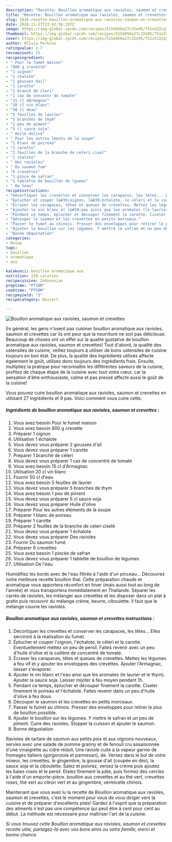 ```yaml
---
description: "Recette: Bouillon aromatique aux ravioles, saumon et crevettes"
title: "Recette: Bouillon aromatique aux ravioles, saumon et crevettes"
slug: 1816-recette-bouillon-aromatique-aux-ravioles-saumon-et-crevettes
date: 2020-11-27T23:42:58.297Z
image: https://img-global.cpcdn.com/recipes/515d456a27c32e95/751x532cq70/bouillon-aromatique-aux-ravioles-saumon-et-crevettes-photo-principale-de-la-recette.jpg
thumbnail: https://img-global.cpcdn.com/recipes/515d456a27c32e95/751x532cq70/bouillon-aromatique-aux-ravioles-saumon-et-crevettes-photo-principale-de-la-recette.jpg
cover: https://img-global.cpcdn.com/recipes/515d456a27c32e95/751x532cq70/bouillon-aromatique-aux-ravioles-saumon-et-crevettes-photo-principale-de-la-recette.jpg
author: Olivia Perkins
ratingvalue: 3.7
reviewcount: 15
recipeingredient:
- " Pour le fumet maison"
- "800 g crevette"
- "1 oignon"
- "1 chalote"
- "2 gousses dail"
- "1 carotte"
- "1 branch de cleri"
- "1 cas de concentr de tomate"
- "15 cl dArmagnac"
- "20 cl vin blanc"
- "50 cl deau"
- "5 feuilles de laurier"
- "5 branches de thym"
- "1 peu de piment"
- "5 cl sauce soja"
- " Huile dolive"
- " Pour les autres lments de la soupe"
- "1 blanc de poireau"
- "1 carotte"
- "2 feuilles de la branche de celeri cisel"
- "1 chalote"
- " Des ravioles"
- " Du saumon fum"
- "6 crevettes"
- "1 pince de safran"
- "1 tablette de bouillon de lgumes"
- " De leau"
recipeinstructions:
- "Décortiquer les crevettes et conserver les carapaces, les têtes... Elles serviront à la réalisation du fumet."
- "Éplucher et couper l&#39;oignon, l&#39;échalote, le céleri et la carotte. Eventuellement mettez un peu de persil. Faites revenir avec un peu d&#39;huile d&#39;olive et la cuillère de concentré de tomate."
- "Écraser les carapaces, têtes et queues de crevettes. Mettez les légumes à feu vif et y ajouter les enveloppes des crevettes. Ajouter l&#39;Armagnac, laisser s&#39;évaporer."
- "Ajouter le vin blanc et l&#39;eau ainsi que les aromates (le laurier et le thym). Ajouter la sauce soja. Laisser mijoter à feu moyen pendant 1h."
- "Pendant ce temps, éplucher et découper finement la carotte. Ciseler finement le poireau et l&#39;échalote. Faites revenir dans un peu d&#39;huile d&#39;olive à feu doux."
- "Découper le saumon et les crevettes en petits morceaux."
- "Passer le fumet au chinois. Presser des enveloppes pour retirer le plus de bouillon possible."
- "Ajouter le bouillon sur les légumes. Y mettre le safran et un peu de piment. Cuire des ravioles. Stopper la cuisson et ajouter le saumon."
- "Bonne dégustation"
categories:
- Resep
tags:
- bouillon
- aromatique
- aux

katakunci: bouillon aromatique aux 
nutrition: 119 calories
recipecuisine: Indonesian
preptime: "PT18M"
cooktime: "PT50M"
recipeyield: "3"
recipecategory: Dessert

---
```



![Bouillon aromatique aux ravioles, saumon et crevettes](https://img-global.cpcdn.com/recipes/515d456a27c32e95/751x532cq70/bouillon-aromatique-aux-ravioles-saumon-et-crevettes-photo-principale-de-la-recette.jpg)

En général, les gens n'osent pas cuisiner bouillon aromatique aux ravioles, saumon et crevettes car ils ont peur que la nourriture ne soit pas délicieuse. Beaucoup de choses ont un effet sur la qualité gustative de bouillon aromatique aux ravioles, saumon et crevettes! Tout d'abord, la qualité des ustensiles de cuisine, veillez toujours à utiliser de bons ustensiles de cuisine toujours en bon état. De plus, la qualité des ingrédients utilisés affecte également le goût, utilisez donc toujours des ingrédients frais. Ensuite, multipliez la pratique pour reconnaître les différentes saveurs de la cuisine, profitez de chaque étape de la cuisine avec tout votre cœur, car la sensation d'être enthousiaste, calme et pas pressé affecte aussi le goût de la cuisine!

<!--inarticleads1-->

Vous pouvez cuire bouillon aromatique aux ravioles, saumon et crevettes en utilisant 27 Ingrédients et 9 pas. Voici comment vous cuire cette.

##### Ingrédients de bouillon aromatique aux ravioles, saumon et crevettes :

1. Vous avez besoin  Pour le fumet maison
1. Vous avez besoin 800 g crevette
1. Préparer 1 oignon
1. Utilisation 1 échalote
1. Vous devez vous préparer 2 gousses d&#39;ail
1. Vous devez vous préparer 1 carotte
1. Préparer 1 branché de céleri
1. Vous devez vous préparer 1 cas de concentré de tomate
1. Vous avez besoin 15 cl d&#39;Armagnac
1. Utilisation 20 cl vin blanc
1. Fournir 50 cl d&#39;eau
1. Vous avez besoin 5 feuilles de laurier
1. Vous devez vous préparer 5 branches de thym
1. Vous avez besoin 1 peu de piment
1. Vous devez vous préparer 5 cl sauce soja
1. Vous devez vous préparer  Huile d&#39;olive
1. Préparer  Pour les autres éléments de la soupe
1. Préparer 1 blanc de poireau
1. Préparer 1 carotte
1. Préparer 2 feuilles de la branche de celeri ciselé
1. Vous devez vous préparer 1 échalote
1. Vous devez vous préparer  Des ravioles
1. Fournir  Du saumon fumé
1. Préparer 6 crevettes
1. Vous avez besoin 1 pincée de safran
1. Vous devez vous préparer 1 tablette de bouillon de légumes
1. Utilisation  De l&#39;eau


Humidifiez les bords avec de l&#39;eau filtrée à l&#39;aide d&#39;un pinceau… Découvrez notre meilleure recette bouillon thai. Cette préparation chaude et aromatique vous apportera réconfort en hiver (mais aussi tout au long de l&#39;année) et vous transportera immédiatement en Thailande. Séparer les carrés de ravioles, les mélanger aux crevettes et les disposer dans un plat à gratin puis recouvrir du mélange crème, beurre, ciboulette. Il faut que le mélange couvre les ravioles. 

<!--inarticleads2-->

##### Bouillon aromatique aux ravioles, saumon et crevettes instructions :

1. Décortiquer les crevettes et conserver les carapaces, les têtes... Elles serviront à la réalisation du fumet.
1. Éplucher et couper l&#39;oignon, l&#39;échalote, le céleri et la carotte. Eventuellement mettez un peu de persil. Faites revenir avec un peu d&#39;huile d&#39;olive et la cuillère de concentré de tomate.
1. Écraser les carapaces, têtes et queues de crevettes. Mettez les légumes à feu vif et y ajouter les enveloppes des crevettes. Ajouter l&#39;Armagnac, laisser s&#39;évaporer.
1. Ajouter le vin blanc et l&#39;eau ainsi que les aromates (le laurier et le thym). Ajouter la sauce soja. Laisser mijoter à feu moyen pendant 1h.
1. Pendant ce temps, éplucher et découper finement la carotte. Ciseler finement le poireau et l&#39;échalote. Faites revenir dans un peu d&#39;huile d&#39;olive à feu doux.
1. Découper le saumon et les crevettes en petits morceaux.
1. Passer le fumet au chinois. Presser des enveloppes pour retirer le plus de bouillon possible.
1. Ajouter le bouillon sur les légumes. Y mettre le safran et un peu de piment. Cuire des ravioles. Stopper la cuisson et ajouter le saumon.
1. Bonne dégustation


Ravioles de tartare de saumon aux petits pois et aux oignons nouveaux, servies avec une salade de pomme granny et de fenouil cru assaisonnée d&#39;une vinaigrette au cidre réduit. Une raviole cuite à la vapeur garnie de fromages italiens (gorgonzola et parmesan), de. Versez dans le bol de votre mixeur, les crevettes, le gingembre, la gousse d&#39;ail (coupée en dés), la sauce soja et la ciboulette. Salez et poivrez, versez la crème puis ajoutez les baies roses et le persil. Etalez finement la pâte, puis formez des cercles à l&#39;aide d&#39;un emporte-pièce. bouillon aux crevettes et au thé vert, crevettes roses, thé vert au citron vert et au gingembre, vermicelle chinois. 

<!--inarticleads1-->

<p>
Maintenant que vous avez lu la recette de Bouillon aromatique aux ravioles, saumon et crevettes, c'est le moment pour vous de vous diriger vers la cuisine et de préparer d'excellents plats! Gardez à l'esprit que la préparation des aliments n'est pas une compétence qui peut être à cent pour cent au début. La méthode est nécessaire pour maîtriser l'art de la cuisine.
</p>

<p>
<i>Si vous trouvez cette Bouillon aromatique aux ravioles, saumon et crevettes recette utile, partagez-la avec vos bons amis ou votre famille, merci et bonne chance.</i>
</p>
